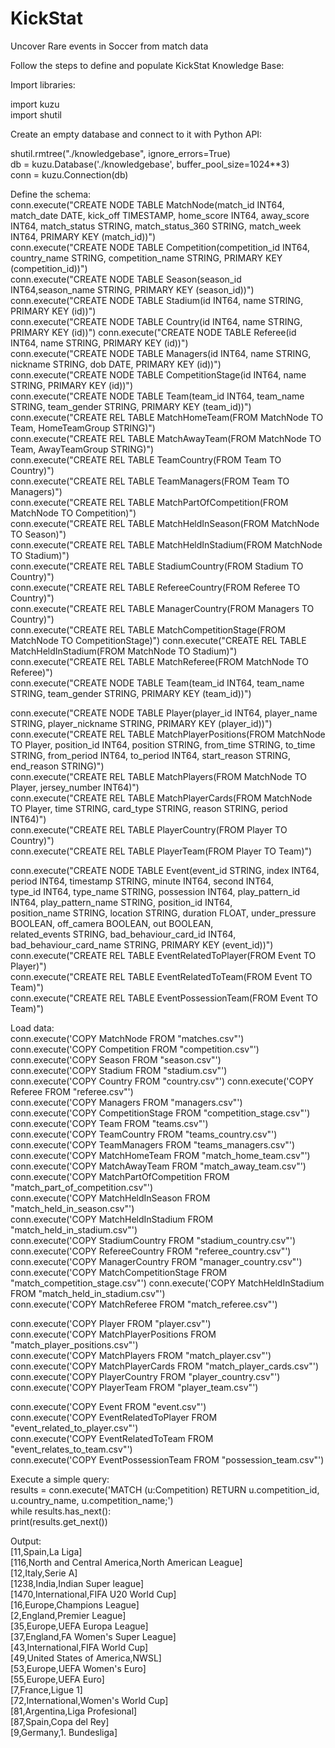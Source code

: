 # KickStat
Uncover Rare events in Soccer from match data

Follow the steps to define and populate KickStat Knowledge Base:

Import libraries:  

import kuzu  
import shutil 

Create an empty database and connect to it with Python API:  

shutil.rmtree("./knowledgebase", ignore_errors=True)  
db = kuzu.Database('./knowledgebase', buffer_pool_size=1024**3)  
conn = kuzu.Connection(db) 

Define the schema:  
conn.execute("CREATE NODE TABLE MatchNode(match_id INT64, match_date DATE, kick_off TIMESTAMP, home_score INT64, away_score INT64, match_status STRING, match_status_360 STRING, match_week INT64, PRIMARY KEY (match_id))")   
conn.execute("CREATE NODE TABLE Competition(competition_id INT64, country_name STRING, competition_name STRING, PRIMARY KEY (competition_id))")  
conn.execute("CREATE NODE TABLE Season(season_id INT64,season_name STRING, PRIMARY KEY (season_id))")  
conn.execute("CREATE NODE TABLE Stadium(id INT64, name STRING, PRIMARY KEY (id))")  
conn.execute("CREATE NODE TABLE Country(id INT64, name STRING, PRIMARY KEY (id))") 
conn.execute("CREATE NODE TABLE Referee(id INT64, name STRING, PRIMARY KEY (id))")  
conn.execute("CREATE NODE TABLE Managers(id INT64, name STRING, nickname STRING, dob DATE, PRIMARY KEY (id))")  
conn.execute("CREATE NODE TABLE CompetitionStage(id INT64, name STRING, PRIMARY KEY (id))")  
conn.execute("CREATE NODE TABLE Team(team_id INT64, team_name STRING, team_gender STRING, PRIMARY KEY (team_id))")  
conn.execute("CREATE REL TABLE MatchHomeTeam(FROM MatchNode TO Team, HomeTeamGroup STRING)")  
conn.execute("CREATE REL TABLE MatchAwayTeam(FROM MatchNode TO Team, AwayTeamGroup STRING)")  
conn.execute("CREATE REL TABLE TeamCountry(FROM Team TO Country)")  
conn.execute("CREATE REL TABLE TeamManagers(FROM Team TO Managers)")  
conn.execute("CREATE REL TABLE MatchPartOfCompetition(FROM MatchNode TO Competition)")  
conn.execute("CREATE REL TABLE MatchHeldInSeason(FROM MatchNode TO Season)")  
conn.execute("CREATE REL TABLE MatchHeldInStadium(FROM MatchNode TO Stadium)")  
conn.execute("CREATE REL TABLE StadiumCountry(FROM Stadium TO Country)")   
conn.execute("CREATE REL TABLE RefereeCountry(FROM Referee TO Country)")  
conn.execute("CREATE REL TABLE ManagerCountry(FROM Managers TO Country)")  
conn.execute("CREATE REL TABLE MatchCompetitionStage(FROM MatchNode TO CompetitionStage)") 
conn.execute("CREATE REL TABLE MatchHeldInStadium(FROM MatchNode TO Stadium)")   
conn.execute("CREATE REL TABLE MatchReferee(FROM MatchNode TO Referee)")  
conn.execute("CREATE NODE TABLE Team(team_id INT64, team_name STRING, team_gender STRING, PRIMARY KEY (team_id))")  
 

conn.execute("CREATE NODE TABLE Player(player_id INT64, player_name STRING, player_nickname STRING, PRIMARY KEY (player_id))")  
conn.execute("CREATE REL TABLE MatchPlayerPositions(FROM MatchNode TO Player, position_id INT64, position STRING, from_time STRING, to_time STRING, from_period INT64, to_period INT64, start_reason STRING, end_reason STRING)")  
conn.execute("CREATE REL TABLE MatchPlayers(FROM MatchNode TO Player, jersey_number INT64)")  
conn.execute("CREATE REL TABLE MatchPlayerCards(FROM MatchNode TO Player, time STRING, card_type STRING, reason STRING, period INT64)")  
conn.execute("CREATE REL TABLE PlayerCountry(FROM Player TO Country)")  
conn.execute("CREATE REL TABLE PlayerTeam(FROM Player TO Team)")  

conn.execute("CREATE NODE TABLE Event(event_id STRING, index INT64, period INT64, timestamp STRING, minute INT64, second INT64,\
type_id INT64, type_name STRING, possession INT64, play_pattern_id INT64, play_pattern_name STRING, position_id INT64, \
position_name STRING, location STRING, duration FLOAT, under_pressure BOOLEAN, off_camera BOOLEAN, out BOOLEAN, \
related_events STRING, bad_behaviour_card_id INT64, bad_behaviour_card_name STRING, PRIMARY KEY (event_id))")  
conn.execute("CREATE REL TABLE EventRelatedToPlayer(FROM Event TO Player)")  
conn.execute("CREATE REL TABLE EventRelatedToTeam(FROM Event TO Team)")  
conn.execute("CREATE REL TABLE EventPossessionTeam(FROM Event TO Team)")  

Load data:  
conn.execute('COPY MatchNode FROM "matches.csv"')   
conn.execute('COPY Competition FROM "competition.csv"')  
conn.execute('COPY Season FROM "season.csv"')  
conn.execute('COPY Stadium FROM "stadium.csv"')  
conn.execute('COPY Country FROM "country.csv"') 
conn.execute('COPY Referee FROM "referee.csv"')  
conn.execute('COPY Managers FROM "managers.csv"')  
conn.execute('COPY CompetitionStage FROM "competition_stage.csv"')   
conn.execute('COPY Team FROM "teams.csv"')  
conn.execute('COPY TeamCountry FROM "teams_country.csv"') 
conn.execute('COPY TeamManagers FROM "teams_managers.csv"') 
conn.execute('COPY MatchHomeTeam FROM "match_home_team.csv"') 
conn.execute('COPY MatchAwayTeam FROM "match_away_team.csv"')  
conn.execute('COPY MatchPartOfCompetition FROM "match_part_of_competition.csv"')   
conn.execute('COPY MatchHeldInSeason FROM "match_held_in_season.csv"')   
conn.execute('COPY MatchHeldInStadium FROM "match_held_in_stadium.csv"')  
conn.execute('COPY StadiumCountry FROM "stadium_country.csv"')  
conn.execute('COPY RefereeCountry FROM "referee_country.csv"')  
conn.execute('COPY ManagerCountry FROM "manager_country.csv"')   
conn.execute('COPY MatchCompetitionStage FROM "match_competition_stage.csv"') 
conn.execute('COPY MatchHeldInStadium FROM "match_held_in_stadium.csv"')    
conn.execute('COPY MatchReferee FROM "match_referee.csv"')  

conn.execute('COPY Player FROM "player.csv"')  
conn.execute('COPY MatchPlayerPositions FROM "match_player_positions.csv"')  
conn.execute('COPY MatchPlayers FROM "match_player.csv"') 
conn.execute('COPY MatchPlayerCards FROM "match_player_cards.csv"')  
conn.execute('COPY PlayerCountry FROM "player_country.csv"')  
conn.execute('COPY PlayerTeam FROM "player_team.csv"')   

conn.execute('COPY Event FROM "event.csv"')  
conn.execute('COPY EventRelatedToPlayer FROM "event_related_to_player.csv"')  
conn.execute('COPY EventRelatedToTeam FROM "event_relates_to_team.csv"')  
conn.execute('COPY EventPossessionTeam FROM "possession_team.csv"') 

Execute a simple query:  
results = conn.execute('MATCH (u:Competition) RETURN u.competition_id, u.country_name, u.competition_name;')  
while results.has_next():  
    print(results.get_next())  

Output:  
[11,Spain,La Liga]  
[116,North and Central America,North American League]  
[12,Italy,Serie A]  
[1238,India,Indian Super league]  
[1470,International,FIFA U20 World Cup]  
[16,Europe,Champions League]  
[2,England,Premier League]  
[35,Europe,UEFA Europa League]  
[37,England,FA Women's Super League]  
[43,International,FIFA World Cup]  
[49,United States of America,NWSL]  
[53,Europe,UEFA Women's Euro]  
[55,Europe,UEFA Euro]  
[7,France,Ligue 1]  
[72,International,Women's World Cup]  
[81,Argentina,Liga Profesional]  
[87,Spain,Copa del Rey]  
[9,Germany,1. Bundesliga]  
      
